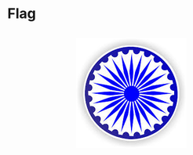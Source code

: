 <html>
 <head> 
  <style>
      .d{
        background-color:orange;
        text-align:center;
      }
    .f{
    text-align:center;
    }
      .e{
        background-color:green;
      }
      </style> 
 </head> 
 <body> 
  <h1> Flag </h1> 
  <div class="d"> 
   <table> 
     <tr> 
     </tr> 
     <tr> 
     </tr> 
     <tr> 
     </tr> 
     <tr> 
     </tr> 
     <tr> 
     </tr> 
     <tr> 
     </tr> 
     <tr> 
     </tr> 
     <tr> 
     </tr> 
   </table> 
  </div> 
   <div class="f">
  <table> 
    <img src="download.jpeg">
    <tr> 
    </tr> 
    <tr> 
    </tr> 
    <tr> 
    </tr> 
    <tr> 
    </tr> 
    <tr> 
    </tr> 
    <tr> 
    </tr> 
    <tr> 
    </tr> 
    <tr> 
    </tr> 
  </table> 
     </div>
  <div class="e"> 
   <table> 
     <tr> 
     </tr> 
     <tr> 
     </tr> 
     <tr> 
     </tr> 
     <tr> 
     </tr> 
     <tr> 
     </tr> 
     <tr> 
     </tr> 
     <tr> 
     </tr> 
     <tr> 
     </tr> 
   </table> 
  </div> 
 </body>
</html>

